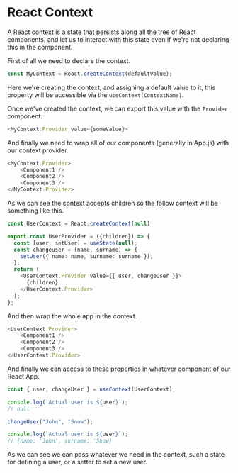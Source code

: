 # React Context

A React context is a state that persists along all the tree of React components, and let us to interact with this state even if we're not declaring this in the component.

First of all we need to declare the context.

```typescript
const MyContext = React.createContext(defaultValue);
```

Here we're creating the context, and assigning a default value to it, this property will be accessible via the `useContext(ContextName)`.

Once we've created the context, we can export this value with the `Provider` component.

```typescript
<MyContext.Provider value={someValue}>
```

And finally we need to wrap all of our components \(generally in App.js\) with our context provider.

```typescript
<MyContext.Provider>
    <Component1 />
    <Component2 />
    <Component3 />
</MyContext.Provider>
```

As we can see the context accepts children so the follow context will be something like this.

```typescript
const UserContext = React.createContext(null)

export const UserProvider = ({children}) => {
  const [user, setUser] = useState(null);
  const changeuser = (name, surname) => {
    setUser({ name: name, surname: surname });
  };
  return (
    <UserContext.Provider value={{ user, changeUser }}>
      {children}
    </UserContext.Provider>
  );
};
```

And then wrap the whole app in the context.

```typescript
<UserContext.Provider>
    <Component1 />
    <Component2 />
    <Component3 />
</UserContext.Provider>
```

And finally we can access to these properties in whatever component of our React App.

```typescript
const { user, changeUser } = useContext(UserContext);

console.log(`Actual user is ${user}`);
// null

changeUser("John", "Snow");

console.log(`Actual user is ${user}`);
// {name: 'John', surname: 'Snow}
```

As we can see we can pass whatever we need in the context, such a state for defining a user, or a setter to set a new user.

